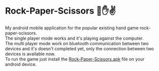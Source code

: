 # Rock-Paper-Scissors :punch::hand::v:
My android mobile application for the popular existing hand game rock-paper-scissors.  
The single player mode works and it's playing against the computer.  
The multi player mode work on bluetooth communication between two devices and it's doesn't completed yet, only the connection between two devices is available now.  
To run the game just install the <a id="raw-url" href="https://raw.githubusercontent.com/dimakol/
Rock-Paper-Scissors/master/Rock-Paper-Scissors.apk">Rock-Paper-Scissors.apk</a> file on your android device.
